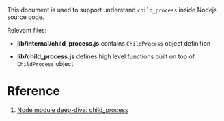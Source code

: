 This document is used to support understand `child_process` inside Nodejs source code.


Relevant files: 

- **lib/internal/child_process.js** contains `ChildProcess` object definition

- **lib/child_process.js** defines high level functions built on top of `ChildProcess` object



# Rference

1. [Node module deep-dive: child_process](https://blog.safia.rocks/post/169346741925/node-module-deep-dive-childprocess)
